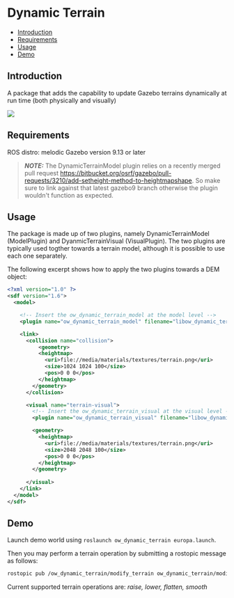 # Dynamic Terrain

- [Introduction](#introduction)
- [Requirements](#requirements)
- [Usage](#usage)
- [Demo](#demo)


## Introduction
A package that adds the capability to update Gazebo terrains dynamically at run time (both physically and visually)

![](./misc/scene_dynamic_terrain_no_smooth_1.gif)

## Requirements

ROS distro: melodic 
Gazebo version 9.13 or later 

> **_NOTE:_** The DynamicTerrainModel plugin relies on a recently merged pull request https://bitbucket.org/osrf/gazebo/pull-requests/3210/add-setheight-method-to-heightmapshape. So make sure to link against that latest gazebo9 branch otherwise the plugin wouldn't function as expected.

## Usage
The package is made up of two plugins, namely DynamicTerrainModel (ModelPlugin) and DyanmicTerrainVisual (VisualPlugin). The two plugins are typically used togther towards a terrain model, although it is possible to use each one separately.

The following excerpt shows how to apply the two plugins towards a DEM object:
```xml
<?xml version="1.0" ?>
<sdf version="1.6">
  <model>

    <!-- Insert the ow_dynamic_terrain_model at the model level -->
    <plugin name="ow_dynamic_terrain_model" filename="libow_dynamic_terrain_model.so" />

    <link>
      <collision name="collision">
          <geometry>
          <heightmap>
            <uri>file://media/materials/textures/terrain.png</uri>
            <size>1024 1024 100</size>
            <pos>0 0 0</pos>
          </heightmap>
        </geometry>
      </collision>

      <visual name="terrain-visual">
        <!-- Insert the ow_dynamic_terrain_visual at the visual level -->
        <plugin name="ow_dynamic_terrain_visual" filename="libow_dynamic_terrain_visual.so" />

        <geometry>
          <heightmap>
            <uri>file://media/materials/textures/terrain.png</uri>
            <size>2048 2048 100</size>
            <pos>0 0 0</pos>
          </heightmap>
        </geometry>
        
      </visual>
    </link>
  </model>
</sdf>
```

## Demo
Launch demo world using ```roslaunch ow_dynamic_terrain europa.launch```.  

Then you may perform a terrain operation by submitting a rostopic message as follows:

```bash
rostopic pub /ow_dynamic_terrain/modify_terrain ow_dynamic_terrain/modify_terrain "{operation: lower, position: {x: 0,  y: 0}, outer_radius: 0.1, inner_radius: 0.001, weight: 1}"
```

Current supported terrain operations are: _raise, lower, flatten, smooth_